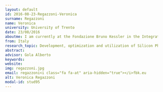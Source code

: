 ```yaml
---
layout: default 
id: 2016-08-23-Regazzoni-Veronica
surname: Regazzoni
name: Veronica
university: University of Trento
date: 23/08/2016
aboutme: I am currently at the Fondazione Bruno Kessler in the Integrated Radiation and Image Sensors group, working on the characterization of Silicon Photomultipliers and their use as radiation detectors in medical application as part of my research on the PhD program in Physics at the University of Trento, Italy.
from: Italy
research_topic: Development, optimization and utilization of Silicon Photomultipliers (SiPM) devices as radiation detector in fields of proton for radiotherapy
abstract: 
advisor: Gola Alberto
keywords: 
website: 
img: regazzoni.jpg
email: regazzoni<i class="fa fa-at" aria-hidden="true"></i>fbk.eu
alt: Veronica Regazzoni
modal-id: stud95
---
```

